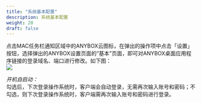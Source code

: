 ```yaml
---
title: "系统基本配置"
description: 系统基本配置
weight: 20
draft: false
---
```




点击MAC任务栏通知区域中的ANYBOX云图标，在弹出的操作项中点击「设置」按钮，选择弹出的ANYBOX设置页面的“基本”页面，即可对ANYBOX桌⾯应用程序链接的登录域名、端口进行修改。如下图：  
![](https://anybox-docs.pek3b.qingstor.com/mac/images/image06.jpg)  

*开机自启动：*  
勾选后，下次登录操作系统时，客户端会自动登录，无需再次输入账号和密码；不勾选，则下次登录操作系统时，客户端需再次输入账号和密码进行登录。
